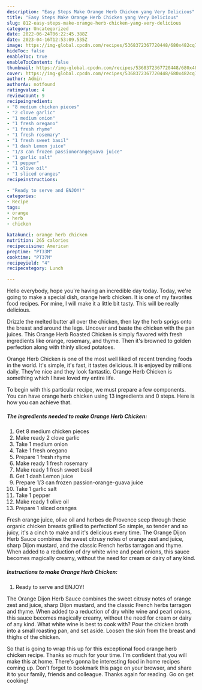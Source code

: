 ```yaml
---
description: "Easy Steps Make Orange Herb Chicken yang Very Delicious"
title: "Easy Steps Make Orange Herb Chicken yang Very Delicious"
slug: 812-easy-steps-make-orange-herb-chicken-yang-very-delicious
category: Uncategorized
date: 2022-06-24T06:22:45.388Z
date: 2023-04-16T12:53:09.535Z
image: https://img-global.cpcdn.com/recipes/5368372367720448/680x482cq70/orange-herb-chicken-recipe-main-photo.jpg
hideToc: false
enableToc: true
enableTocContent: false
thumbnail: https://img-global.cpcdn.com/recipes/5368372367720448/680x482cq70/orange-herb-chicken-recipe-main-photo.jpg
cover: https://img-global.cpcdn.com/recipes/5368372367720448/680x482cq70/orange-herb-chicken-recipe-main-photo.jpg
author: Admin
authorAv: notfound
ratingvalue: 4
reviewcount: 9
recipeingredient:
- "8 medium chicken pieces"
- "2 clove garlic"
- "1 medium onion"
- "1 fresh oregano"
- "1 fresh rhyme"
- "1 fresh rosemary"
- "1 fresh sweet basil"
- "1 dash Lemon juice"
- "1/3 can frozen passionorangeguava juice"
- "1 garlic salt"
- "1 pepper"
- "1 olive oil"
- "1 sliced oranges"
recipeinstructions:

- "Ready to serve and ENJOY!"
categories:
- Recipe
tags:
- orange
- herb
- chicken

katakunci: orange herb chicken 
nutrition: 265 calories
recipecuisine: American
preptime: "PT33M"
cooktime: "PT37M"
recipeyield: "4"
recipecategory: Lunch

---
```



Hello everybody, hope you're having an incredible day today. Today, we're going to make a special dish, orange herb chicken. It is one of my favorites food recipes. For mine, I will make it a little bit tasty. This will be really delicious.

Drizzle the melted butter all over the chicken, then lay the herb sprigs onto the breast and around the legs. Uncover and baste the chicken with the pan juices. This Orange Herb Roasted Chicken is simply flavored with fresh ingredients like orange, rosemary, and thyme. Then it&#39;s browned to golden perfection along with thinly sliced potatoes.

Orange Herb Chicken is one of the most well liked of recent trending foods in the world. It's simple, it's fast, it tastes delicious. It is enjoyed by millions daily. They're nice and they look fantastic. Orange Herb Chicken is something which I have loved my entire life.


To begin with this particular recipe, we must prepare a few components. You can have orange herb chicken using 13 ingredients and 0 steps. Here is how you can achieve that.

<!--inarticleads1-->

##### The ingredients needed to make Orange Herb Chicken:

1. Get 8 medium chicken pieces
1. Make ready 2 clove garlic
1. Take 1 medium onion
1. Take 1 fresh oregano
1. Prepare 1 fresh rhyme
1. Make ready 1 fresh rosemary
1. Make ready 1 fresh sweet basil
1. Get 1 dash Lemon juice
1. Prepare 1/3 can frozen passion-orange-guava juice
1. Take 1 garlic salt
1. Take 1 pepper
1. Make ready 1 olive oil
1. Prepare 1 sliced oranges


Fresh orange juice, olive oil and herbes de Provence seep through these organic chicken breasts grilled to perfection! So simple, so tender and so juicy, it&#39;s a cinch to make and it&#39;s delicious every time. The Orange Dijon Herb Sauce combines the sweet citrusy notes of orange zest and juice, sharp Dijon mustard, and the classic French herbs tarragon and thyme. When added to a reduction of dry white wine and pearl onions, this sauce becomes magically creamy, without the need for cream or dairy of any kind. 

<!--inarticleads2-->

##### Instructions to make Orange Herb Chicken:


1. Ready to serve and ENJOY!

The Orange Dijon Herb Sauce combines the sweet citrusy notes of orange zest and juice, sharp Dijon mustard, and the classic French herbs tarragon and thyme. When added to a reduction of dry white wine and pearl onions, this sauce becomes magically creamy, without the need for cream or dairy of any kind. What white wine is best to cook with? Pour the chicken broth into a small roasting pan, and set aside. Loosen the skin from the breast and thighs of the chicken. 

So that is going to wrap this up for this exceptional food orange herb chicken recipe. Thanks so much for your time. I'm confident that you will make this at home. There's gonna be interesting food in home recipes coming up. Don't forget to bookmark this page on your browser, and share it to your family, friends and colleague. Thanks again for reading. Go on get cooking!
